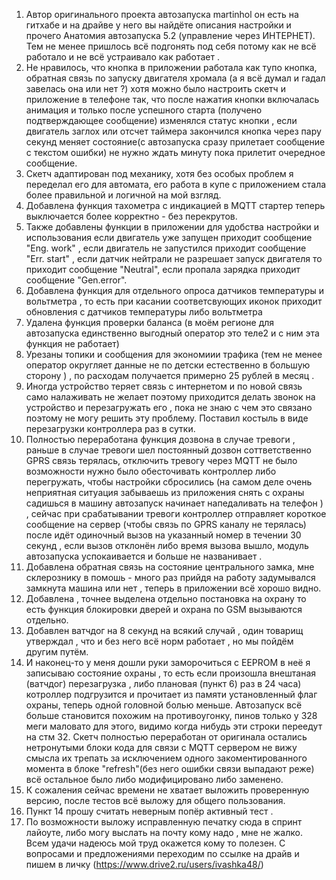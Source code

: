  1) Автор  оригинального проекта автозапуска martinhol он есть на гитхабе и на драйве у него вы найдёте описания настройки и прочего
Анатомия автозапуска 5.2 (управление через ИНТЕРНЕТ). Тем не менее пришлось всё подгонять под себя потому как не всё работало и не всё устраивало как работает .
 2) Не нравилось, что кнопка в приложении работала как тупо кнопка, обратная связь по запуску двигателя хромала (а я всё думал и гадал завелась она или нет ?) хотя можно было настроить скетч и приложение в телефоне так, что после нажатия кнопки включалась анимация и только после успешного старта (получено подтверждающее сообщение) изменялся статус кнопки , если двигатель заглох или отсчет таймера закончился кнопка через пару секунд меняет состояние(с автозапуска сразу прилетает сообщение с текстом ошибки) не нужно ждать минуту  пока прилетит очередное сообщение.
 3)   Скетч адаптирован под механику, хотя без особых проблем я переделал его для автомата, его работа в купе с приложением стала более правильной и логичной на мой взгляд.
4) Добавлена функция тахометра с индикацией в MQTT стартер теперь выключается более корректно - без перекрутов.
5) Также добавлены функции в приложении для удобства настройки и использования если двигатель уже запущен приходит сообщение "Eng. work" , если двигатель не запустился приходит сообщение "Err. start" , если датчик нейтрали не разрешает запуск двигателя то приходит сообщение "Neutral", если пропала зарядка приходит сообщение "Gen.error".
6) Добавлена функция для отдельного опроса датчиков температуры и вольтметра , то есть при касании соответсвующих иконок приходит обновления с датчиков температуры либо вольтметра 
7) Удалена функция проверки баланса (в моём регионе для автозапуска единственно выгодный оператор это теле2 и с ним эта функция не работает)
8) Урезаны топики и сообщения для экономиии трафика (тем не менее оператор округляет данные не по детски естественно в большую сторону ) , по расходам получается примерно 25 рублей в месяц .
9) Иногда устройство теряет связь с интернетом и по новой связь само налаживать не желает поэтому приходится делать звонок на устройство и перезагружать его , пока не знаю с чем это связано поэтому не могу решить эту проблему. Поставил костыль в виде перезагрузки контроллера раз в сутки.
10) Полностью переработана функция дозвона в случае тревоги , раньше в случае тревоги шел постоянный дозвон соттветственно GPRS  связь терялась, отключить тревогу через MQTT не было возможности нужно было обесточивать контроллер либо перегружать, чтобы настройки сбросились (на самом деле очень неприятная ситуация забываешь из приложения снять с охраны садишься в машину автозапуск начинает напедаливать на телефон ) , сейчас при срабатывании тревоги контроллер отправляет короткое сообщение на сервер (чтобы связь по GPRS каналу не терялась) после идёт одиночный вызов на указанный номер в течении 30 секунд , если вызов отклонён либо время вызова вышло, модуль автозапуска успокаивается и больше не названивает .
 11) Добавлена обратная связь на состояние центрального замка, мне склерознику в помошь - много раз прийдя на работу задумывался замкнута машина или нет , теперь в приложении всё хорошо видно.
 12) Добавлена , точнее выделена отдельно постановка на охрану то есть функция блокировки дверей и охрана по GSM вызываются отдельно.
10) Добавлен ватчдог на 8 секунд на всякий случай , один товарищ утверждал , что и без него всё норм работает , но мы пойдём другим путём. 
 13) И наконец-то у меня дошли руки заморочиться с EEPROM в неё я записываю состояние охраны , то есть если произошла внештаная (ватчдог) 
перезагрузка , либо плановая (пункт 6) раз в 24 часа) котроллер подгрузится и  прочитает из памяти установленный флаг охраны, теперь одной головной болью меньше. 
  Автозапуск всё больше становится похожим на противоугонку, пинов только у 328 меги маловато для этого, видимо когда нибудь эти строки переедут на стм 32. 
 Скетч полностью переработан от оригинала остались нетронутыми блоки кода для связи с MQTT сервером не вижу смысла их трепать за исключением одного закоментированного момента в блоке "refresh"(без него ошибки связи выпадают реже)  всё остальное было либо модифицировано либо заменено.
 14) К сожаления сейчас времени не хватает выложить проверенную версию, после тестов всё выложу для общего пользования.
 15) Пункт 14 прошу считать неверным попёр активный тест .
 16) По возможности выложу исправленную  печатку сюда в спринт лайоуте, либо могу выслать на почту кому надо , мне не жалко.  
  Всем удачи надеюсь мой труд окажется кому то полезен.
  С вопросами и предложениями  переходим по ссылке на драйв и пишем в личку (https://www.drive2.ru/users/ivashka48/)
